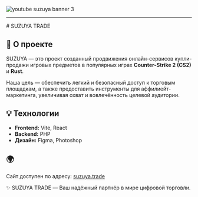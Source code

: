 ![youtube suzuya banner 3](https://github.com/user-attachments/assets/7230a48c-a903-47df-8497-b1d8720600f4)
<br/>
<hr>
# SUZUYA TRADE

## 🚀 О проекте
SUZUYA — это проект созданный продвижения онлайн-сервисов купли-продажи игровых предметов в популярных играх **Counter-Strike 2 (CS2)** и **Rust**.

Наша цель — обеспечить легкий и безопасный доступ к торговым площадкам, а также предоставить инструменты для аффилиейт-маркетинга, увеличивая охват и вовлечённость целевой аудитории.

## 💡 Технологии
- **Frontend:** Vite, React
- **Backend:** PHP
- **Дизайн:** Figma, Photoshop

## 🌍 
Сайт доступен по адресу: [suzuya.trade](https://suzuyatrade.ru)

✨ SUZUYA TRADE — Ваш надёжный партнёр в мире цифровой торговли.

